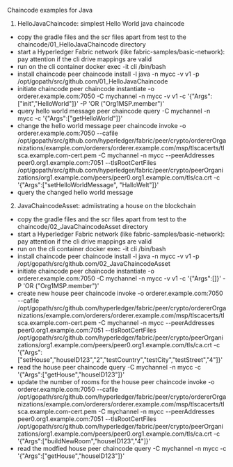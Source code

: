 Chaincode examples for Java

1. HelloJavaChaincode: simplest Hello World java chaincode 

- copy the gradle files and the scr files apart from test to the chaincode/01_HelloJavaChaincode directory
- start a Hyperledger Fabric network (like fabric-samples/basic-network): pay attention if the cli drive mappings are valid
- run on the cli container
   docker exec -it cli /bin/bash
- install chaincode
   peer chaincode install -l java -n mycc -v v1 -p /opt/gopath/src/github.com/01_HelloJavaChaincode
- initiate chaincode
   peer chaincode instantiate -o orderer.example.com:7050 -C mychannel -n mycc  -v v1 -c '{"Args":["init","HelloWorld"]}' -P 'OR ("Org1MSP.member")'
- query hello world message
   peer chaincode query -C mychannel -n mycc -c '{"Args":["getHelloWorld"]}'
- change the hello world message
   peer chaincode invoke -o orderer.example.com:7050 --cafile /opt/gopath/src/github.com/hyperledger/fabric/peer/crypto/ordererOrganizations/example.com/orderers/orderer.example.com/msp/tlscacerts/tlsca.example.com-cert.pem -C mychannel -n mycc --peerAddresses peer0.org1.example.com:7051 --tlsRootCertFiles /opt/gopath/src/github.com/hyperledger/fabric/peer/crypto/peerOrganizations/org1.example.com/peers/peer0.org1.example.com/tls/ca.crt -c '{"Args":["setHelloWorldMessage", "HalloWelt"]}'
- query the changed hello world message

2. JavaChaincodeAsset: admiistrating a house on the blockchain

- copy the gradle files and the scr files apart from test to the chaincode/02_JavaChaincodeAsset directory
- start a Hyperledger Fabric network (like fabric-samples/basic-network): pay attention if the cli drive mappings are valid
- run on the cli container
   docker exec -it cli /bin/bash
- install chaincode
   peer chaincode install -l java -n mycc -v v1 -p /opt/gopath/src/github.com/02_JavaChaincodeAsset
- initiate chaincode
   peer chaincode instantiate -o orderer.example.com:7050 -C mychannel -n mycc  -v v1 -c '{"Args":[]}' -P 'OR ("Org1MSP.member")'
- create new house
   peer chaincode invoke -o orderer.example.com:7050 --cafile /opt/gopath/src/github.com/hyperledger/fabric/peer/crypto/ordererOrganizations/example.com/orderers/orderer.example.com/msp/tlscacerts/tlsca.example.com-cert.pem -C mychannel -n mycc --peerAddresses peer0.org1.example.com:7051 --tlsRootCertFiles /opt/gopath/src/github.com/hyperledger/fabric/peer/crypto/peerOrganizations/org1.example.com/peers/peer0.org1.example.com/tls/ca.crt -c '{"Args":["setHouse","houseID123","2","testCountry","testCity","testStreet","4"]}'
- read the house
   peer chaincode query -C mychannel -n mycc -c '{"Args":["getHouse","houseID123"]}'
- update the number of rooms for the house
   peer chaincode invoke -o orderer.example.com:7050 --cafile /opt/gopath/src/github.com/hyperledger/fabric/peer/crypto/ordererOrganizations/example.com/orderers/orderer.example.com/msp/tlscacerts/tlsca.example.com-cert.pem -C mychannel -n mycc --peerAddresses peer0.org1.example.com:7051 --tlsRootCertFiles /opt/gopath/src/github.com/hyperledger/fabric/peer/crypto/peerOrganizations/org1.example.com/peers/peer0.org1.example.com/tls/ca.crt -c '{"Args":["buildNewRoom","houseID123","4"]}'
- read the modfied house
   peer chaincode query -C mychannel -n mycc -c '{"Args":["getHouse","houseID123"]}'







